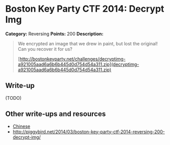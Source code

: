 # Boston Key Party CTF 2014: Decrypt Img

**Category:** Reversing
**Points:** 200
**Description:**

> We encrypted an image that we drew in paint, but lost the original! Can you recover it for us?
>
> [http://bostonkeyparty.net/challenges/decryptimg-a921005aad6a6b6b445d0d754d54a311.zip](decryptimg-a921005aad6a6b6b445d0d754d54a311.zip)

## Write-up

(TODO)

## Other write-ups and resources

* [Chinese](http://217.logdown.com/posts/183027-boston-key-party-ctf-2014-decrypt-img)
* <http://piggybird.net/2014/03/boston-key-party-ctf-2014-reversing-200-decrypt-img/>
